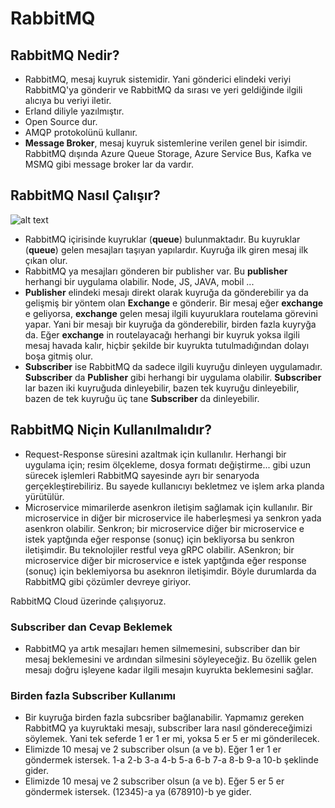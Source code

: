 # RabbitMQ
## RabbitMQ Nedir?
- RabbitMQ, mesaj kuyruk sistemidir. Yani gönderici elindeki veriyi RabbitMQ'ya gönderir ve RabbitMQ da sırası ve yeri geldiğinde ilgili alıcıya bu veriyi iletir. 
- Erland diliyle yazılmıştır.
- Open Source dur.
- AMQP protokolünü kullanır.
- **Message Broker**, mesaj kuyruk sistemlerine verilen genel bir isimdir. RabbitMQ dışında Azure Queue Storage, Azure Service Bus, Kafka ve MSMQ gibi message broker lar da vardır. 

## RabbitMQ Nasıl Çalışır?
![alt text](http://url/to/img.png)
- RabbitMQ içirisinde kuyruklar (**queue**) bulunmaktadır. Bu kuyruklar (**queue**) gelen mesajları taşıyan yapılardır. Kuyruğa ilk giren mesaj ilk çıkan olur. 
- RabbitMQ ya mesajları gönderen bir publisher var. Bu **publisher** herhangi bir uygulama olabilir. Node, JS, JAVA, mobil ... 
- **Publisher** elindeki mesajı direkt olarak kuyruğa da gönderebilir ya da gelişmiş bir yöntem olan **Exchange** e gönderir. Bir mesaj eğer **exchange** e geliyorsa, **exchange** gelen mesaj ilgili kuyuruklara routelama görevini yapar. Yani bir mesajı bir kuyruğa da gönderebilir, birden fazla kuyryğa da. Eğer **exchange** in routelayacağı herhangi bir kuyruk yoksa ilgili mesaj havada kalır, hiçbir şekilde bir kuyrukta tutulmadığından dolayı boşa gitmiş olur. 
- **Subscriber** ise RabbitMQ da sadece ilgili kuyruğu dinleyen uygulamadır. **Subscriber** da **Publisher** gibi herhangi bir uygulama olabilir. **Subscriber** lar bazen iki kuyruğuda dinleyebilir, bazen tek kuyruğu dinleyebilir, bazen de tek kuyruğu üç tane **Subscriber** da dinleyebilir. 

## RabbitMQ Niçin Kullanılmalıdır? 
- Request-Response süresini azaltmak için kullanılır. Herhangi bir uygulama için; resim ölçekleme, dosya formatı değiştirme... gibi uzun sürecek işlemleri RabbitMQ sayesinde ayrı bir senaryoda gerçekleştirebiliriz. Bu sayede kullanıcıyı bekletmez ve işlem arka planda yürütülür. 
- Microservice mimarilerde asenkron iletişim sağlamak için kullanılır. Bir microservice in diğer bir microservice ile haberleşmesi ya senkron yada asenkron olabilir. Senkron; bir microservice diğer bir microservice e istek yaptğında eğer response (sonuç) için bekliyorsa bu senkron iletişimdir. Bu teknolojiler restful veya gRPC olabilir. ASenkron; bir microservice diğer bir microservice e istek yaptğında eğer response (sonuç) için beklemiyorsa bu aseknron iletişimdir. Böyle durumlarda da RabbitMQ gibi çözümler devreye giriyor.  

RabbitMQ Cloud üzerinde çalışıyoruz.

### Subscriber dan Cevap Beklemek
- RabbitMQ ya artık mesajları hemen silmemesini, subscriber dan bir mesaj beklemesini ve ardından silmesini söyleyeceğiz. Bu özellik gelen mesajı doğru işleyene kadar ilgili mesajın kuyrukta beklemesini sağlar. 

### Birden fazla Subscriber Kullanımı
- Bir kuyruğa birden fazla subcsriber bağlanabilir. Yapmamız gereken RabbitMQ ya kuyruktaki mesajı, subscriber lara nasıl göndereceğimizi söylemek. Yani tek seferde 1 er 1 er  mi, yoksa 5 er 5 er mi gönderilecek. 
- Elimizde 10 mesaj ve 2 subscriber olsun (a ve b). Eğer 1 er 1 er göndermek istersek. 1-a 2-b 3-a 4-b 5-a 6-b 7-a 8-b 9-a 10-b şeklinde gider.
- Elimizde 10 mesaj ve 2 subscriber olsun (a ve b). Eğer 5 er 5 er göndermek istersek. (12345)-a ya (678910)-b ye gider.

